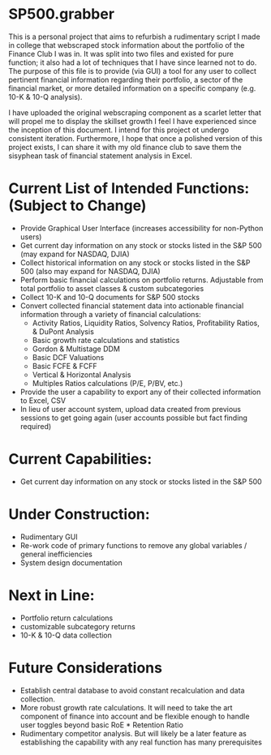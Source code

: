 # SP500.grabber
This is a personal project that aims to refurbish a rudimentary script I made in college that webscraped stock information about the portfolio of the Finance Club I was in. It was split into two files and existed for pure function; it also had a lot of techniques that I have since learned not to do. The purpose of this file is to provide (via GUI) a tool for any user to collect pertinent financial information regarding their portfolio, a sector of the financial market, or more detailed information on a specific company (e.g. 10-K & 10-Q analysis).

I have uploaded the original webscraping component as a scarlet letter that will propel me to display the skillset growth I feel I have experienced since the inception of this document. I intend for this project ot undergo consistent iteration. Furthermore, I hope that once a polished version of this project exists, I can share it with my old finance club to save them the sisyphean task of financial statement analysis in Excel. 

# Current List of Intended Functions: (Subject to Change)
  - Provide Graphical User Interface (increases accessibility for non-Python users)
  - Get current day information on any stock or stocks listed in the S&P 500 (may expand for NASDAQ, DJIA)
  - Collect historical information on any stock or stocks listed in the S&P 500 (also may expand for NASDAQ, DJIA)
  - Perform basic financial calculations on portfolio returns. Adjustable from total portfolio to asset classes & custom subcategories
  - Collect 10-K and 10-Q documents for S&P 500 stocks
  - Convert collected financial statement data into actionable financial information through a variety of financial calculations: 
      - Activity Ratios, Liquidity Ratios, Solvency Ratios, Profitability Ratios, & DuPont Analysis
      - Basic growth rate calculations and statistics
      - Gordon & Multistage DDM
      - Basic DCF Valuations
      - Basic FCFE & FCFF
      - Vertical & Horizontal Analysis
      - Multiples Ratios calculations (P/E, P/BV, etc.)
  - Provide the user a capability to export any of their collected information to Excel, CSV
  - In lieu of user account system, upload data created from previous sessions to get going again (user accounts possible but fact finding required)
 
# Current Capabilities:
  - Get current day information on any stock or stocks listed in the S&P 500

# Under Construction: 
  - Rudimentary GUI
  - Re-work code of primary functions to remove any global variables / general inefficiencies
  - System design documentation
  
 # Next in Line:
  - Portfolio return calculations
  - customizable subcategory returns
  - 10-K & 10-Q data collection

# Future Considerations
  - Establish central database to avoid constant recalculation and data collection.
  - More robust growth rate calculations. It will need to take the art component of finance into account and be flexible enough to handle user toggles beyond basic RoE * Retention Ratio
  - Rudimentary competitor analysis. But will likely be a later feature as establishing the capability with any real function has many prerequisites
